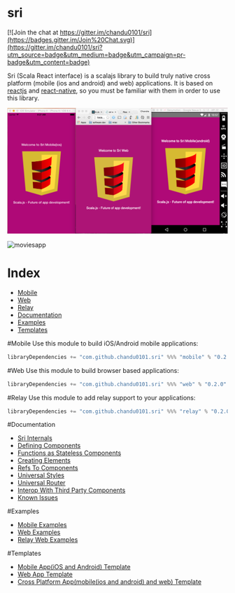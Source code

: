 # sri

[![Join the chat at https://gitter.im/chandu0101/sri](https://badges.gitter.im/Join%20Chat.svg)](https://gitter.im/chandu0101/sri?utm_source=badge&utm_medium=badge&utm_campaign=pr-badge&utm_content=badge)

Sri (Scala React interface) is a scalajs library to build truly native cross platform (mobile (ios and android) and web) applications. It is based on [reactjs](http://facebook.github.io/react/) and [react-native](https://facebook.github.io/react-native/), so you must be familiar with them in order to use this library.


![sri](/docs/sri.png)

![moviesapp](/docs/moviesapp.gif)

# Index
- [Mobile](#mobile)
- [Web](#web)
- [Relay](#relay)
- [Documentation](#documentation)
- [Examples](#examples)
- [Templates](#templates)

#Mobile
Use this module to build iOS/Android mobile applications:

```scala
libraryDependencies += "com.github.chandu0101.sri" %%% "mobile" % "0.2.0"
```

#Web
Use this module to build browser based applications:

```scala
libraryDependencies += "com.github.chandu0101.sri" %%% "web" % "0.2.0"
```

#Relay
Use this module to add relay support to your applications:
```scala
libraryDependencies += "com.github.chandu0101.sri" %%% "relay" % "0.2.0"
```
#Documentation
 - [Sri Internals](/docs/SriInternals.md)
 - [Defining Components](/docs/DefiningComponents.md)
 - [Functions as Stateless Components](/docs/StatelessFunctionComponents.md)
 - [Creating Elements](/docs/CreatingElements.md)
 - [Refs To Components](/docs/RefsToComponents.md)
 - [Universal Styles](/docs/UniversalStyles.md)
 - [Universal Router](/docs/UniversalRouter.md)
 - [Interop With Third Party Components](/docs/InteropWithThirdParty.md)
 - [Known Issues](/docs/KnownIssues.md)
 
#Examples
  - [Mobile Examples](/mobile-examples)
  - [Web Examples](/web-examples)
  - [Relay Web Examples](/relay-web-examples)
  
#Templates
  - [Mobile App(iOS and Android) Template](https://github.com/chandu0101/sri-mobile-template)
  - [Web App Template](https://github.com/chandu0101/sri-web-template)
  - [Cross Platform App(mobile(ios and android) and web) Template](https://github.com/chandu0101/sri-cross-platform-template)
